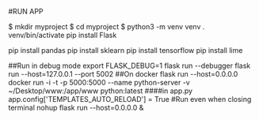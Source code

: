 #RUN APP

$ mkdir myproject
$ cd myproject
$ python3 -m venv venv
. venv/bin/activate
pip install Flask

pip install pandas
pip install sklearn
pip install tensorflow
pip install lime



##Run in debug mode
export FLASK_DEBUG=1
flask run  --debugger
flask run --host=127.0.0.1 --port 5002
##On docker
flask run --host=0.0.0.0
docker run -i -t -p 5000:5000 --name python-server -v ~/Desktop/www:/app/www python:latest
####in app.py
 app.config['TEMPLATES_AUTO_RELOAD'] = True 
#Run even when closing terminal
nohup flask run --host=0.0.0.0 &

